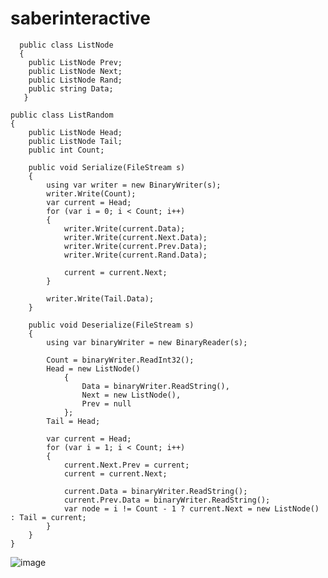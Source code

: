 # saberinteractive





      public class ListNode
      {
        public ListNode Prev;
        public ListNode Next;
        public ListNode Rand;
        public string Data;
       }

    public class ListRandom
    {
        public ListNode Head;
        public ListNode Tail;
        public int Count;

        public void Serialize(FileStream s)
        {
            using var writer = new BinaryWriter(s);
            writer.Write(Count);
            var current = Head;
            for (var i = 0; i < Count; i++)
            {
                writer.Write(current.Data);
                writer.Write(current.Next.Data);
                writer.Write(current.Prev.Data);
                writer.Write(current.Rand.Data);

                current = current.Next;
            }

            writer.Write(Tail.Data);
        }

        public void Deserialize(FileStream s)
        {
            using var binaryWriter = new BinaryReader(s);

            Count = binaryWriter.ReadInt32();
            Head = new ListNode()
                {
                    Data = binaryWriter.ReadString(),
                    Next = new ListNode(),
                    Prev = null
                };
            Tail = Head;
            
            var current = Head;
            for (var i = 1; i < Count; i++)
            {
                current.Next.Prev = current;
                current = current.Next;

                current.Data = binaryWriter.ReadString();
                current.Prev.Data = binaryWriter.ReadString();
                var node = i != Count - 1 ? current.Next = new ListNode() : Tail = current;
            }
        }
    }


![image](https://user-images.githubusercontent.com/32494392/218607530-9abbffbb-0e2f-472d-ad07-ad621ceb1ca9.png)


